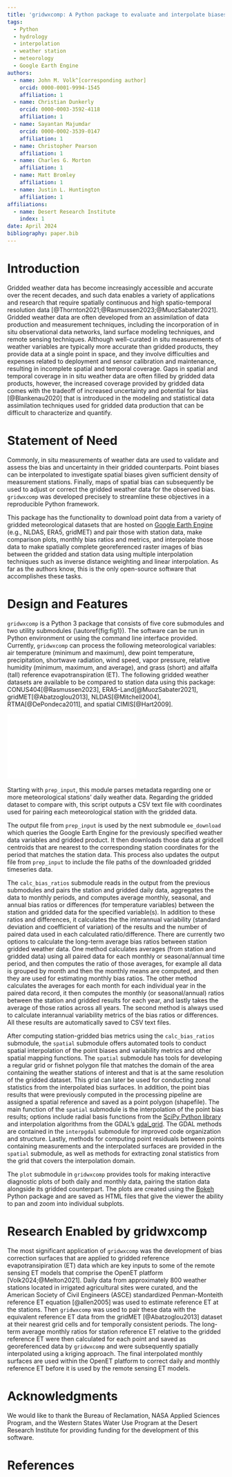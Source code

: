 ```yaml
---
title: 'gridwxcomp: A Python package to evaluate and interpolate biases between station and gridded weather data.'
tags:
  - Python
  - hydrology
  - interpolation
  - weather station
  - meteorology
  - Google Earth Engine
authors:
  - name: John M. Volk^[corresponding author]
    orcid: 0000-0001-9994-1545
    affiliation: 1
  - name: Christian Dunkerly
    orcid: 0000-0003-3592-4118
    affiliation: 1
  - name: Sayantan Majumdar 
    orcid: 0000-0002-3539-0147
    affiliation: 1
  - name: Christopher Pearson
    affiliation: 1 
  - name: Charles G. Morton
    affiliation: 1
  - name: Matt Bromley
    affiliation: 1
  - name: Justin L. Huntington
    affiliation: 1 
affiliations:
  - name: Desert Research Institute
    index: 1
date: April 2024
bibliography: paper.bib
---
```


# Introduction

Gridded weather data has become increasingly accessible and accurate over the recent decades, and such data enables a variety of applications and research that require spatially continuous and high spatio-temporal resolution data [@Thornton2021;@Rasmussen2023;@MuozSabater2021]. Gridded weather data are often developed from an assimilation of data production and measurement techniques, including the incorporation of in situ observational data networks, land surface modeling techniques, and remote sensing techniques. Although well-curated in situ measurements of weather variables are typically more accurate than gridded products, they provide data at a single point in space, and they involve difficulties and expenses related to deployment and sensor calibration and maintenance, resulting in incomplete spatial and temporal coverage. Gaps in spatial and temporal coverage in in situ weather data are often filled by gridded data products, however, the increased coverage provided by gridded data comes with the tradeoff of increased uncertainty and potential for bias [@Blankenau2020] that is introduced in the modeling and statistical data assimilation techniques used for gridded data production that can be difficult to characterize and quantify. 

# Statement of Need

Commonly, in situ measurements of weather data are used to validate and assess the bias and uncertainty in their gridded counterparts. Point biases can be interpolated to investigate spatial biases given sufficient density of measurement stations. Finally, maps of spatial bias can subsequently be used to adjust or correct the gridded weather data for the observed bias. ``gridwxcomp`` was developed precisely to streamline these objectives in a reproducible Python framework. 

This package has the functionality to download point data from a variety of gridded meteorological datasets that are hosted on [Google Earth Engine](https://developers.google.com/earth-engine/datasets/) (e.g., NLDAS, ERA5, gridMET) and pair those with station data, make comparison plots, monthly bias ratios and metrics, and interpolate those data to make spatially complete georeferenced raster images of bias between the gridded and station data using multiple interpolation techniques such as inverse distance weighting and linear interpolation. As far as the authors know, this is the only open-source software that accomplishes these tasks.

# Design and Features

``gridwxcomp`` is a Python 3 package that consists of five core submodules and two utility submodules (\autoref{fig:fig1}). The software can be run in Python environment or using the command line interface provided. Currently, ``gridwxcomp`` can process the following meteorological variables: air temperature (minimum and maximum), dew point temperature, precipitation, shortwave radiation, wind speed, vapor pressure, relative humidity (minimum, maximum, and average), and grass (short) and alfalfa (tall) reference evapotranspiration (ET). The following gridded weather datasets are available to be compared to station data using this package: CONUS404[@Rasmussen2023], ERA5-Land[@MuozSabater2021], gridMET[@Abatzoglou2013], NLDAS[@Mitchell2004], RTMA[@DePondeca2011], and spatial CIMIS[@Hart2009].

![Flowchart diagram of submodules and data processing pipeline of ``gridwxcomp``.\label{fig:fig1}](figure1.pdf)

Starting with ``prep_input``, this module parses metadata regarding one or more meteorological stations’ daily weather data. Regarding the gridded dataset to compare with, this script outputs a CSV text file with coordinates used for pairing each meteorological station with the gridded data. 

The output file from ``prep_input`` is used by the next submodule ``ee_download`` which queries the Google Earth Engine for the previously specified weather data variables and gridded product. It then downloads those data at gridcell centroids that are nearest to the corresponding station coordinates for the period that matches the station data. This process also updates the output file from ``prep_input`` to include the file paths of the downloaded gridded timeseries data. 

The ``calc_bias_ratios`` submodule reads in the output from the previous submodules and pairs the station and gridded daily data, aggregates the data to monthly periods, and computes average monthly, seasonal, and annual bias ratios or differences (for temperature variables) between the station and gridded data for the specified variable(s). In addition to these ratios and differences, it calculates the the interannual variability (standard deviation and coefficient of variation) of the results and the number of paired data used in each calculated ratio/difference.  There are currently two options to calculate the long-term average bias ratios between station gridded weather data. One method calculates averages (from station and gridded data) using all paired data for each monthly or seasonal/annual time period, and then computes the ratio of those averages, for example all data is grouped by month and then the monthly means are computed, and then they are used for estimating monthly bias ratios. The other method calculates the averages for each month for each individual year in the paired data record, it then computes the monthly (or seasonal/annual) ratios between the station and gridded results for each year, and lastly takes the average of those ratios across all years. The second method is always used to calculate interannual variability metrics of the bias ratios or differences. All these results are automatically saved to CSV text files.

After computing station-gridded bias metrics using the ``calc_bias_ratios`` submodule, the ``spatial`` submodule offers automated tools to conduct spatial interpolation of the point biases and variability metrics and other spatial mapping functions. The ``spatial`` submodule has tools for developing a regular grid or fishnet polygon file that matches the domain of the area containing the weather stations of interest and that is at the same resolution of the gridded dataset. This grid can later be used for conducting zonal statistics from the interpolated bias surfaces. In addition, the point bias results that were previously computed in the processing pipeline are assigned a spatial reference and saved as a point polygon (shapefile). The main function of the ``spatial`` submodule is the interpolation of the point bias results; options include radial basis functions from the [SciPy Python library](https://docs.scipy.org/doc/scipy/reference/generated/scipy.interpolate.RBFInterpolator.html#scipy.interpolate.RBFInterpolator) and interpolation algorithms from the GDAL’s [gdal_grid](https://www.gdal.org/gdal_grid.html). The GDAL methods are contained in the ``interpgdal`` submodule for improved code organization and structure. Lastly, methods for computing point residuals between points containing measurements and the interpolated surfaces are provided in the ``spatial`` submodule, as well as methods for extracting zonal statistics from the grid that covers the interpolation domain. 

The ``plot`` submodule in ``gridwxcomp`` provides tools for making interactive diagnostic plots of both daily and monthly data, pairing the station data alongside its gridded counterpart. The plots are created using the [Bokeh](https://docs.bokeh.org/en/latest/index.html) Python package and are saved as HTML files that give the viewer the ability to pan and zoom into individual subplots. 

# Research Enabled by gridwxcomp

The most significant application of ``gridwxcomp`` was the development of bias correction surfaces that are applied to gridded reference evapotransipiration (ET) data which are key inputs to some of the remote sensing ET models that comprise the OpenET platform [Volk2024;@Melton2021]. Daily data from approximately 800 weather stations located in irrigated agricultural sites were curated, and the American Society of Civil Engineers (ASCE) standardized Penman-Monteith reference ET equation [@allen2005] was used to estimate reference ET at the stations. Then ``gridwxcomp`` was used to pair these data with the equivalent reference ET data from the gridMET [@Abatzoglou2013] dataset at their nearest grid cells and for temporally consistent periods. The long-term average monthly ratios for station reference ET relative to the gridded reference ET were then calculated for each point and saved as georeferenced data by ``gridwxcomp`` and were subsequently spatially interpolated using a kriging approach. The final interpolated monthly surfaces are used within the OpenET platform to correct daily and monthly reference ET before it is used by the remote sensing ET models. 

# Acknowledgments

We would like to thank the Bureau of Reclamation, NASA Applied Sciences Program, and the Western States Water Use Program at the Desert Research Institute for providing funding for the development of this software.

# References

